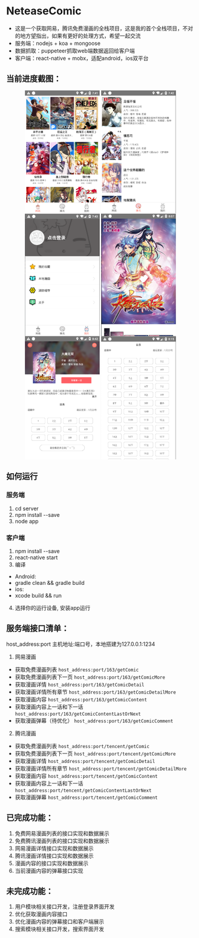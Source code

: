# NeteaseComic
- 这是一个获取网易，腾讯免费漫画的全栈项目，这是我的首个全栈项目，不对的地方望指出，如果有更好的处理方式，希望一起交流
- 服务端：nodejs + koa + mongoose
- 数据抓取：puppeteer抓取web端数据返回给客户端
- 客户端：react-native + mobx，适配android，ios双平台

## 当前进度截图：

<div  align="center">    
<img src="./screenshot/comic1.png" width = "200" align=center />
<img src="./screenshot/comic2.png" width = "200" align=center />
<img src="./screenshot/comic3.png" width = "200" align=center />
<img src="./screenshot/comic4.png" width = "200" align=center />
<img src="./screenshot/comic5.png" width = "200" align=center />
<img src="./screenshot/comic6.png" width = "200" align=center />
</div>




## 如何运行

### 服务端
1. cd server
2. npm install --save
3. node app

### 客户端
1. npm install --save
2. react-native start
3. 编译
- Android:
- gradle clean && gradle build
- ios:
- xcode build && run
4. 选择你的运行设备, 安装app运行

## 服务端接口清单：
host_address:port  主机地址:端口号，本地搭建为127.0.0.1:1234
1. 网易漫画
- 获取免费漫画列表
`host_address:port/163/getComic`
- 获取免费漫画列表下一页
`host_address:port/163/getComicMore`
- 获取漫画详情
`host_address:port/163/getComicDetail`
- 获取漫画详情所有章节
`host_address:port/163/getComicDetailMore`
- 获取漫画内容
`host_address:port/163/getComicContent`
- 获取漫画内容上一话和下一话
`host_address:port/163/getComicContentLastOrNext`
- 获取漫画弹幕（待优化）
`host_address:port/163/getComicComment`

2. 腾讯漫画
- 获取免费漫画列表
`host_address:port/tencent/getComic`
- 获取免费漫画列表下一页
`host_address:port/tencent/getComicMore`
- 获取漫画详情
`host_address:port/tencent/getComicDetail`
- 获取漫画详情所有章节
`host_address:port/tencent/getComicDetailMore`
- 获取漫画内容
`host_address:port/tencent/getComicContent`
- 获取漫画内容上一话和下一话
`host_address:port/tencent/getComicContentLastOrNext`
- 获取漫画弹幕
`host_address:port/tencent/getComicComment`

## 已完成功能：
1. 免费网易漫画列表的接口实现和数据展示
2. 免费腾讯漫画列表的接口实现和数据展示
3. 网易漫画详情接口实现和数据展示
4. 腾讯漫画详情接口实现和数据展示
5. 漫画内容的接口实现和数据展示
6. 当前漫画内容的弹幕接口实现

## 未完成功能：
1. 用户模块相关接口开发，注册登录界面开发
2. 优化获取漫画内容接口
3. 优化漫画内容的弹幕接口和客户端展示
4. 搜索模块相关接口开发，搜索界面开发

